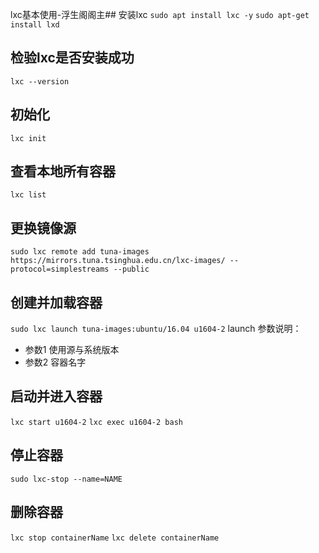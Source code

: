 lxc基本使用-浮生阁阁主## 安装lxc
`sudo apt install lxc -y`
`sudo apt-get install lxd`
## 检验lxc是否安装成功
`lxc --version`
## 初始化
`lxc init`
## 查看本地所有容器
`lxc list`
## 更换镜像源
`sudo lxc remote add tuna-images https://mirrors.tuna.tsinghua.edu.cn/lxc-images/ --protocol=simplestreams --public`
## 创建并加载容器
`sudo lxc launch tuna-images:ubuntu/16.04 u1604-2`
launch 参数说明：

- 参数1 使用源与系统版本
- 参数2 容器名字
## 启动并进入容器
`lxc start u1604-2`
`lxc exec u1604-2 bash`
## 停止容器
`sudo lxc-stop --name=NAME`
## 删除容器
`lxc stop containerName`
`lxc delete containerName`
